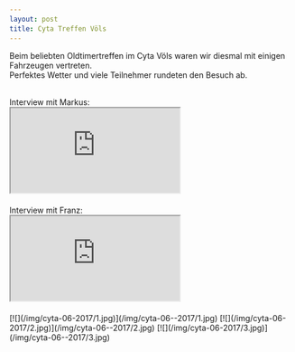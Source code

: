```yaml
---
layout: post
title: Cyta Treffen Völs
---
```

Beim beliebten Oldtimertreffen im Cyta Völs waren wir diesmal mit einigen Fahrzeugen vertreten.
<br/>Perfektes Wetter und viele Teilnehmer rundeten den Besuch ab.
<!--more-->
<br/>
Interview mit Markus:
<div class='video-container'>
  <iframe src='https://www.youtube.com/embed/d3_vEaPjzNQ' allowfullscreen></iframe>
</div>
<br/>
Interview mit Franz:
<div class='video-container'>
  <iframe src='https://www.youtube.com/embed/293pmuyBOr8' allowfullscreen></iframe>
</div>
<br/>
[![](/img/cyta-06-2017/1.jpg)](/img/cyta-06--2017/1.jpg)
[![](/img/cyta-06-2017/2.jpg)](/img/cyta-06--2017/2.jpg)
[![](/img/cyta-06-2017/3.jpg)](/img/cyta-06--2017/3.jpg)
